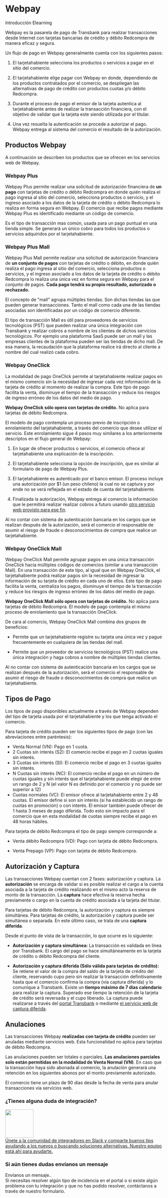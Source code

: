 # Webpay

<div class="pos-title-nav">
  <div class="video" data-toggle="modal" data-src="/public/resourse/mooc/webpay/menu/index.html" data-target="#ModalCenterData">Introducción Elearning <i class="op-link"></i></div>
</div>

Webpay es la pasarela de pago de Transbank para realizar transacciones desde Internet con tarjetas bancarias de crédito y débito Redcompra de manera eficaz y segura.

Un flujo de pago en Webpay generalmente cuenta con los siguientes pasos:

1. El tarjetahabiente selecciona los productos o servicios a pagar en el sitio del comercio.

2. El tarjetahabiente elige pagar con Webpay en donde, dependiendo de los productos contratados por el comercio, se despliegan las alternativas de pago de crédito con productos cuotas y/o débito Redcompra.

3. Durante el proceso de pago el emisor de la tarjeta autentica al tarjetahabiente antes de realizar la transacción financiera, con el objetivo de validar que la tarjeta este siendo utilizada por el titular.

4. Una vez resuelta la autenticación se procede a autorizar el pago. Webpay entrega al sistema del comercio el resultado de la autorización.

## Productos Webpay

A continuación se describen los productos que se ofrecen en los servicios web de Webpay.

### Webpay Plus

<div class="pos-title-nav">
  <div tbk-link='/documentacion/webpay#webpay-plus' tbk-link-name='Documentación'></div>
  <div tbk-link='/referencia/webpay#webpay-plus-normal' tbk-link-name='Referencia Api'></div>
  <div tbk-link='/plugin/webpay' tbk-link-name='Plugins'></div>
</div>

Webpay Plus permite realizar una solicitud de autorización financiera de **un pago** con tarjetas de crédito o débito Redcompra en donde quién realiza el pago ingresa al sitio del comercio, selecciona productos o servicio, y el ingreso asociado a los datos de la tarjeta de crédito o débito Redcompra lo realiza en forma segura en Webpay. El comercio que recibe pagos mediante Webpay Plus es identificado mediante un código de comercio.

Es el tipo de transacción mas común, usada para un pago puntual en una tienda simple. Se generará un único cobro para todos los productos o servicios adquiridos por el tarjetahabiente.

### Webpay Plus Mall

<div class="pos-title-nav">
  <div tbk-link='/referencia/webpay#webpay-plus-mall' tbk-link-name='Referencia Api'></div>
</div>

Webpay Plus Mall permite realizar una solicitud de autorización financiera de **un conjunto de pagos** con tarjetas de crédito o débito, en donde quién realiza el pago ingresa al sitio del comercio, selecciona productos o servicios, y el ingreso asociado a los datos de la tarjeta de crédito o débito Redcompra lo realiza una única vez en forma segura en Webpay para el conjunto de pagos. **Cada pago tendrá su propio resultado, autorizado o rechazado.**

El concepto de "mall" agrupa múltiples tiendas. Son dichas tiendas las que pueden generar transacciones. Tanto el mall como cada una de las tiendas asociadas son identificadas por un código de comercio diferente.

El tipo de transacción Mall es útil para proveedores de servicios tecnológicos (PST) que pueden realizar una única integración con Transbank y realizar cobros a nombre de los clientes de dichos servicios tecnológicos. Por ejemplo una plataforma SaaS puede ser un mall y las empresas clientes de la plataforma pueden ser las tiendas de dicho mall. De esa manera, la recaudación que la plataforma realice irá directo al cliente a nombre del cual realizó cada cobro.

### Webpay OneClick

<div class="pos-title-nav">
  <div tbk-link='/documentacion/webpay#webpay-oneclick' tbk-link-name='Documentación'></div>
  <div tbk-link='/referencia/webpay#webpay-oneclick-normal' tbk-link-name='Referencia Api'></div>
</div>

La modalidad de pago OneClick permite al tarjetahabiente realizar pagos en el mismo comercio sin la necesidad de ingresar cada vez información de la tarjeta de crédito al momento de realizar la compra. Este tipo de pago facilita la venta, disminuye el tiempo de la transacción y reduce los riesgos de ingreso erróneo de los datos del medio de pago.

**Webpay OneClick sólo opera con tarjetas de crédito.** No aplica para tarjetas de débito Redcompra.

El modelo de pago contempla un proceso previo de inscripción o enrolamiento del tarjetahabiente, a través del comercio que desee utilizar el servicio. Este enrolamiento sigue 4 pasos muy similares a los anteriormente descriptos en el flujo general de Webpay:

1. En lugar de ofrecer productos o servicios, el comercio ofrece al tarjetahabiente una explicación de la inscripción.

2. El tarjetahabiente selecciona la opción de inscripción, que es similar al formulario de pago de Webpay Plus.

3. El tarjetahabiente es autenticado por el banco emisor. El proceso incluye una autorización por $1 (un peso chileno) la cual no se captura y por ende no se verá reflejada en el estado de cuenta del tarjetahabiente.

4. Finalizada la autorización, Webpay entrega al comercio la información que le permitirá realizar realizar cobros a futuro usando [otro servicio web provisto para ese fin](/documentacion/webpay#realizar-transacciones).

 Al no contar con sistema de autenticación bancaria en los cargos que se realizan después de la autorización, será el comercio el responsable de asumir el riesgo de fraude o desconocimientos de compra que realice un tarjetahabiente.

### Webpay OneClick Mall

<div class="pos-title-nav">
  <div tbk-link='/referencia/webpay#webpay-oneclick-mall' tbk-link-name='Referencia Api'></div>
</div>

Webpay OneClick Mall permite agrupar pagos en una única transacción OneClick hacia múltiples códigos de comercios (similar a una transacción Mall). En una transacción de este tipo, al igual que en Webpay OneClick, el tarjetahabiente podrá realizar pagos sin la necesidad de ingresar la información de su tarjeta de crédito en cada uno de ellos. Este tipo de pago facilita la venta, centraliza los pagos, disminuye el tiempo de la transacción y reduce los riesgos de ingreso erróneo de los datos del medio de pago.

**Webpay OneClick Mall sólo opera con tarjetas de crédito.** No aplica para tarjetas de débito Redcompra. El modelo de pago contempla el mismo proceso de enrolamiento que la transacción OneClick.

De cara al comercio, Webpay OneClick Mall combina dos grupos de beneficios:

- Permite que un tarjetahabiente registre su tarjeta una única vez y pague frecuentemente en cualquiera de las tiendas del mall.

- Permite que un proveedor de servicios tecnológicos (PST) realice una única integración y haga cobros a nombre de múltiples tiendas clientes.

Al no contar con sistema de autenticación bancaria en los cargos que se realizan después de la autorización, será el comercio el responsable de asumir el riesgo de fraude o desconocimientos de compra que realice un tarjetahabiente.

## Tipos de Pago

Los tipos de pago disponibles actualmente a través de Webpay dependen del tipo de tarjeta usada por el tarjetahabiente y los que tenga activado el comercio.

Para tarjeta de crédito pueden ser los siguientes tipos de pago (con las abreviaciones entre paréntesis):

- Venta Normal (VN): Pago en 1 cuota.
- 2 Cuotas sin interés (S2): El comercio recibe el pago en 2 cuotas iguales sin interés.
- 3 Cuotas sin interés (SI): El comercio recibe el pago en 3 cuotas iguales sin interés.
- N Cuotas sin interés (NC): El comercio recibe el pago en un número de cuotas iguales y sin interés que el tarjetahabiente puede elegir de entre un rango de 2 y N (el valor N es definido por el comercio y no puede ser superior a 12)
- Cuotas normales (VC): El emisor ofrece al tarjetahabiente entre 2 y 48 cuotas. El emisor define si son sin interés (si ha establecido un rango de cuotas en promoción) o con interés. El emisor también puede ofrecer de 1 hasta 3 meses de pago diferida. Todo esto sin impacto para el comercio que en esta modalidad de cuotas siempre recibe el pago en 48 horas hábiles.

Para tarjeta de débito Redcompra el tipo de pago siempre corresponde a:

- Venta débito Redcompra (VD): Pago con tarjeta de débito Redcompra.

- Venta Prepago (VP): Pago con tarjeta de débito Redcompra.

## Autorización y Captura

<div class="pos-title-nav">
  <div tbk-link='/referencia/webpay#captura-diferida-webpay-plus' tbk-link-name='Referencia Api'></div>
</div>

Las transacciones Webpay cuentan con 2 fases: autorización y captura. La **autorización** se encarga de validar si es posible realizar el cargo a la cuenta asociada a la tarjeta de crédito realizando en el mismo acto la reserva de monto de la transacción. La **captura** hace efectiva la reserva hecha previamente o cargo en la cuenta de crédito asociada a la tarjeta del titular.

Para tarjetas de débito Redcompra, la autorización y captura es siempre simultánea. Para tarjetas de crédito, la autorización y captura puede ser simultánea o separada. En este último caso, se trata de una **captura diferida**.

Desde el punto de vista de la transacción, lo que ocurre es lo siguiente:

- **Autorización y captura simultánea:** La transacción es validada en línea por Transbank. El cargo del pago se hace simultáneamente en la tarjeta de crédito o débito Redcompra del cliente.

- **Autorización y captura diferida (Sólo válida para tarjetas de crédito):** Se retiene el valor de la compra del saldo de la tarjeta de crédito del cliente, reservando cupo pero sin realizar la transacción  definitivamente hasta que el comercio confirma la compra (vía captura diferida) y lo comunique a Transbank. Existe un **tiempo máximo de 7 días calendario** para realizar la captura. Superado ese tiempo la retención de la tarjeta de crédito será reversada y el cupo liberado. La captura puede realizarse a través del [portal Transbank](https://www.transbank.cl/web/login) o mediante [el servicio web de captura diferida](/referencia/webpay#captura-diferida-webpay-plus).

## Anulaciones

<div class="pos-title-nav">
  <div tbk-link='/referencia/webpay#anulacion-webpay-plus' tbk-link-name='Referencia Api'></div>
</div>

Las transacciones Webpay **realizadas con tarjeta de crédito** pueden ser anuladas mediante servicios web. Esta funcionalidad no aplica para tarjetas de débito Redcompra.

Las anulaciones pueden ser totales o parciales. **Las anulaciones parciales solo están permitidas en la modalidad de Venta Normal (VN)**. En caso que la transacción haya sido abonada al comercio, la anulación generará una retención en los siguientes abonos por el monto previamente autorizado.

El comercio tiene un plazo de 90 días desde la fecha de venta para anular transacciones vía servicios web.

<div class="container slate">
  <div class='slate-after-footer'>
    <div class='row d-flex align-items-stretch'>
      <div class='col-12 col-lg-6'>
        <h3 class='toc-ignore fo-size-22'>¿Tienes alguna duda de integración?</h3>
        <a href='https://join-transbankdevelopers-slack.herokuapp.com/' target='_blank'>
          <div class='td_block_gray'>
            <img src="https://p9.zdassets.com/hc/theme_assets/138842/200037786/logo.png" alt="" style="width: 90px; min-width: 100px;">
            <div class='td_pa-txt'>
              Únete a la comunidad de integradores en Slack y comparte buenos tips ayudando a los nuevos o buscando soluciones alternativas. Nuestro equipo está ahí para ayudarte.
            </div>
          </div>
        </a>
      </div>
      <div class='col-12 col-lg-6'>
        <h3 class='toc-ignore fo-size-22'>Si aún tienes dudas envíanos un mensaje</h3>
        <a class="pointer magenta" data-toggle='modal' data-target='#modalContactForm'>
          <div class='td_block_gray'>
            <div class="fo-size-20"><i class="fas fa-envelope"></i> Envíanos un mensaje..</div>
            <div class='td_pa-txt'>
              Si necesitas resolver algún tipo de incidencia en el portal o si existe algún problema con tu integración y  que no has podido resolver, contáctanos a través de nuestro formulario.
            </div>
          </div>
        </a>
      </div>
    </div>
  </div>
</div>

